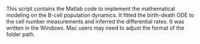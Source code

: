 This script contains the Matlab code to implement the mathematical modeling on the B-cell population dynamics. 
It fitted the birth-death ODE to the cell number measurements and inferred the differential rates.
It was written in the Windows. Mac users may need to adjust the format of the folder path.
